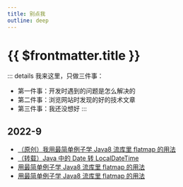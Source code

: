 ```yaml
---
title: 别点我
outline: deep
---
```


# {{ $frontmatter.title }}
::: details 我来这里，只做三件事：
- 第一件事：开发时遇到的问题是怎么解决的
- 第二件事：浏览网站时发现的好的技术文章
- 第三件事：我还没想好
:::
## 2022-9
- [（原创）我用最简单例子学 Java8 流库里 flatmap 的用法](_2022-9-1/b.md)
- [（转载）Java 中的 Date 转 LocalDateTime]()
- [用最简单例子学 Java8 流库里 flatmap 的用法]()
- [用最简单例子学 Java8 流库里 flatmap 的用法]()